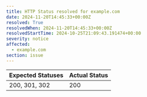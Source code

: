 ```yaml
---
title: HTTP Status resolved for example.com
date: 2024-11-20T14:45:33+00:00Z
resolved: True
resolvedWhen: 2024-11-20T14:45:33+00:00Z
resolvedStartTime: 2024-10-25T21:09:43.191474+00:00
severity: notice
affected:
  - example.com
section: issue
---
```


| Expected Statuses | Actual Status  |
|-------------------|----------------|
| 200, 301, 302 | 200 |
